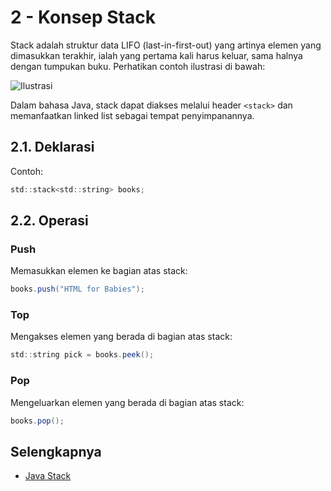 # 2 - Konsep Stack

Stack adalah struktur data LIFO (last-in-first-out) yang artinya elemen yang dimasukkan terakhir, ialah yang pertama kali harus keluar, sama halnya dengan tumpukan buku. Perhatikan contoh ilustrasi di bawah:

![Ilustrasi](https://visualgo.net/img/stack_illustration.png)

Dalam bahasa Java, stack dapat diakses melalui header `<stack>` dan memanfaatkan linked list sebagai tempat penyimpanannya.

## 2.1. Deklarasi

Contoh:
```java
std::stack<std::string> books;
```

## 2.2. Operasi

### Push

Memasukkan elemen ke bagian atas stack:
```java
books.push("HTML for Babies");
```

### Top

Mengakses elemen yang berada di bagian atas stack:
```java
std::string pick = books.peek();
```

### Pop

Mengeluarkan elemen yang berada di bagian atas stack:
```java
books.pop();
```

## Selengkapnya

- [Java Stack](https://docs.oracle.com/javase/8/docs/api/java/util/Stack.html)
